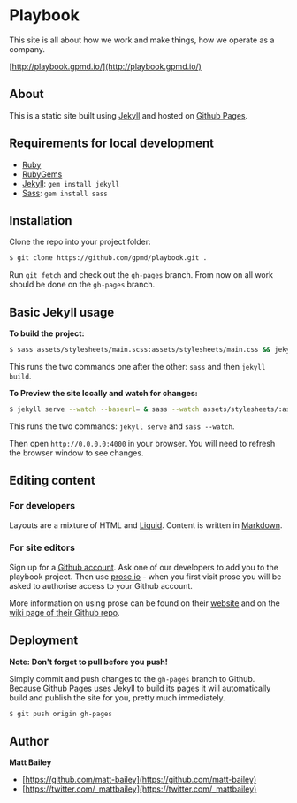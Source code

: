 # Playbook

This site is all about how we work and make things, how we operate as a company.

[http://playbook.gpmd.io/](http://playbook.gpmd.io/)

## About

This is a static site built using [Jekyll](http://jekyllrb.com/) and hosted on [Github Pages](http://pages.github.com/).

## Requirements for local development

* [Ruby](http://www.ruby-lang.org/en/downloads/)
* [RubyGems](http://rubygems.org/pages/download)
* [Jekyll](http://jekyllrb.com/): `gem install jekyll`
* [Sass](https://rubygems.org/gems/sass): `gem install sass`

## Installation

Clone the repo into your project folder:

```bash
$ git clone https://github.com/gpmd/playbook.git .
```

Run `git fetch` and check out the `gh-pages` branch. From now on all work should be done on the `gh-pages` branch.

## Basic Jekyll usage

**To build the project:**

```bash
$ sass assets/stylesheets/main.scss:assets/stylesheets/main.css && jekyll build
```

This runs the two commands one after the other: `sass` and then `jekyll build`.

**To Preview the site locally and watch for changes:**

```bash
$ jekyll serve --watch --baseurl= & sass --watch assets/stylesheets/:assets/stylesheets
```

This runs the two commands: `jekyll serve` and `sass --watch`.

Then open `http://0.0.0.0:4000` in your browser. You will need to refresh the browser window to see changes.

## Editing content

### For developers

Layouts are a mixture of HTML and [Liquid](http://wiki.shopify.com/Liquid). Content is written in [Markdown](http://daringfireball.net/projects/markdown/).

### For site editors

Sign up for a [Github account](https://github.com/). Ask one of our developers to add you to the playbook project. Then use [prose.io](http://prose.io/) - when you first visit prose you will be asked to authorise access to your Github account.

More information on using prose can be found on their [website](http://prose.io/#about) and on the [wiki page of their Github repo](http://prose.io/#about).

## Deployment

**Note: Don't forget to pull before you push!**

Simply commit and push changes to the `gh-pages` branch to Github. Because Github Pages uses Jekyll to build its pages it will automatically build and publish the site for you, pretty much immediately.

```bash
$ git push origin gh-pages
```

## Author

**Matt Bailey**

* [https://github.com/matt-bailey](https://github.com/matt-bailey)
* [https://twitter.com/_mattbailey](https://twitter.com/_mattbailey)